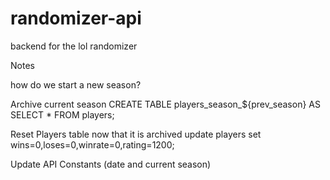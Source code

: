 # randomizer-api
backend for the lol randomizer

Notes

how do we start a new season?

Archive current season 
CREATE TABLE players_season_${prev_season} AS SELECT * FROM players;

Reset Players table now that it is archived
update players set wins=0,loses=0,winrate=0,rating=1200;

Update API Constants (date and current season)